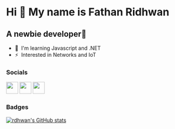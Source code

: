 Hi 👋 My name is Fathan Ridhwan
===============================

A newbie developer💪
--------------------

* 🧠  I'm learning Javascript and .NET
* ⚡  Interested in Networks and IoT

### Socials

<p align="left"> <a href="https://discord.com/users/390103859873447947" target="_blank" rel="noreferrer"><img src="https://raw.githubusercontent.com/danielcranney/readme-generator/main/public/icons/socials/discord.svg" width="32" height="32" /></a> <a href="https://www.github.com/rdhwan" target="_blank" rel="noreferrer"><img src="https://raw.githubusercontent.com/danielcranney/readme-generator/main/public/icons/socials/github-dark.svg" width="32" height="32" /></a> <a href="http://www.instagram.com/fathan.ridhwan" target="_blank" rel="noreferrer"><img src="https://raw.githubusercontent.com/danielcranney/readme-generator/main/public/icons/socials/instagram.svg" width="32" height="32" /></a></p>

### Badges

<a href="http://www.github.com/rdhwan"><img src="https://github-readme-stats.vercel.app/api?username=rdhwan&show_icons=true&hide=&count_private=true&title_color=0891b2&text_color=ffffff&icon_color=0891b2&bg_color=1c1917&hide_border=true&show_icons=true" alt="rdhwan's GitHub stats" /></a>
